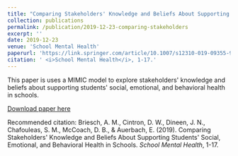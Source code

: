 ```yaml
---
title: "Comparing Stakeholders' Knowledge and Beliefs About Supporting Students' Social, Emotional, and Behavioral Health in Schools"
collection: publications
permalink: /publication/2019-12-23-comparing-stakeholders
excerpt: ''
date: 2019-12-23
venue: 'School Mental Health'
paperurl: 'https://link.springer.com/article/10.1007/s12310-019-09355-9'
citation: ' <i>School Mental Health</i>, 1-17.'
---
```

This paper is uses a MIMIC model to explore stakeholders' knowledge and beliefs about supporting students' social, emotional, and behavioral health in schools.

[Download paper here](https://link.springer.com/article/10.1007/s12310-019-09355-9)

Recommended citation: Briesch, A. M., Cintron, D. W., Dineen, J. N., Chafouleas, S. M., McCoach, D. B., & Auerbach, E. (2019). Comparing Stakeholders' Knowledge and Beliefs About Supporting Students' Social, Emotional, and Behavioral Health in Schools. <i>School Mental Health</i>, 1-17.
